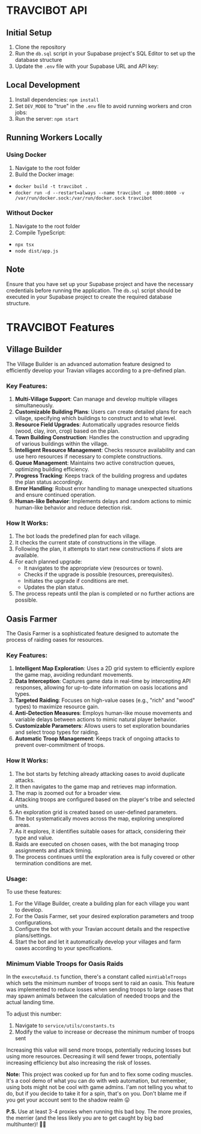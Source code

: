 # TRAVCIBOT API

## Initial Setup

1. Clone the repository
2. Run the `db.sql` script in your Supabase project's SQL Editor to set up the database structure
3. Update the `.env` file with your Supabase URL and API key:

## Local Development

1. Install dependencies: `npm install`
2. Set `DEV_MODE` to "true" in the `.env` file to avoid running workers and cron jobs:
3. Run the server: `npm start`

## Running Workers Locally

### Using Docker

1. Navigate to the root folder
2. Build the Docker image:

- `docker build -t travcibot .`
- `docker run -d --restart=always --name travcibot -p 8000:8000 -v /var/run/docker.sock:/var/run/docker.sock travcibot`

### Without Docker

1. Navigate to the root folder
2. Compile TypeScript:

- `npx tsx`
- `node dist/app.js`

## Note

Ensure that you have set up your Supabase project and have the necessary credentials before running the application. The `db.sql` script should be executed in your Supabase project to create the required database structure.

# TRAVCIBOT Features

## Village Builder

The Village Builder is an advanced automation feature designed to efficiently develop your Travian villages according to a pre-defined plan.

### Key Features:

1. **Multi-Village Support**: Can manage and develop multiple villages simultaneously.
2. **Customizable Building Plans**: Users can create detailed plans for each village, specifying which buildings to construct and to what level.
3. **Resource Field Upgrades**: Automatically upgrades resource fields (wood, clay, iron, crop) based on the plan.
4. **Town Building Construction**: Handles the construction and upgrading of various buildings within the village.
5. **Intelligent Resource Management**: Checks resource availability and can use hero resources if necessary to complete constructions.
6. **Queue Management**: Maintains two active construction queues, optimizing building efficiency.
7. **Progress Tracking**: Keeps track of the building progress and updates the plan status accordingly.
8. **Error Handling**: Robust error handling to manage unexpected situations and ensure continued operation.
9. **Human-like Behavior**: Implements delays and random actions to mimic human-like behavior and reduce detection risk.

### How It Works:

1. The bot loads the predefined plan for each village.
2. It checks the current state of constructions in the village.
3. Following the plan, it attempts to start new constructions if slots are available.
4. For each planned upgrade:
   - It navigates to the appropriate view (resources or town).
   - Checks if the upgrade is possible (resources, prerequisites).
   - Initiates the upgrade if conditions are met.
   - Updates the plan status.
5. The process repeats until the plan is completed or no further actions are possible.

## Oasis Farmer

The Oasis Farmer is a sophisticated feature designed to automate the process of raiding oases for resources.

### Key Features:

1. **Intelligent Map Exploration**: Uses a 2D grid system to efficiently explore the game map, avoiding redundant movements.
2. **Data Interception**: Captures game data in real-time by intercepting API responses, allowing for up-to-date information on oasis locations and types.
3. **Targeted Raiding**: Focuses on high-value oases (e.g., "rich" and "wood" types) to maximize resource gain.
4. **Anti-Detection Measures**: Employs human-like mouse movements and variable delays between actions to mimic natural player behavior.
5. **Customizable Parameters**: Allows users to set exploration boundaries and select troop types for raiding.
6. **Automatic Troop Management**: Keeps track of ongoing attacks to prevent over-commitment of troops.

### How It Works:

1. The bot starts by fetching already attacking oases to avoid duplicate attacks.
2. It then navigates to the game map and retrieves map information.
3. The map is zoomed out for a broader view.
4. Attacking troops are configured based on the player's tribe and selected units.
5. An exploration grid is created based on user-defined parameters.
6. The bot systematically moves across the map, exploring unexplored areas.
7. As it explores, it identifies suitable oases for attack, considering their type and value.
8. Raids are executed on chosen oases, with the bot managing troop assignments and attack timing.
9. The process continues until the exploration area is fully covered or other termination conditions are met.

### Usage:

To use these features:

1. For the Village Builder, create a building plan for each village you want to develop.
2. For the Oasis Farmer, set your desired exploration parameters and troop configurations.
3. Configure the bot with your Travian account details and the respective plans/settings.
4. Start the bot and let it automatically develop your villages and farm oases according to your specifications.

### Minimum Viable Troops for Oasis Raids

In the `executeRaid.ts` function, there's a constant called `minViableTroops` which sets the minimum number of troops sent to raid an oasis. This feature was implemented to reduce losses when sending troops to large oases that may spawn animals between the calculation of needed troops and the actual landing time.

To adjust this number:

1. Navigate to `service/utils/constants.ts`
2. Modify the value to increase or decrease the minimum number of troops sent

Increasing this value will send more troops, potentially reducing losses but using more resources. Decreasing it will send fewer troops, potentially increasing efficiency but also increasing the risk of losses.

**Note:** This project was cooked up for fun and to flex some coding muscles. It's a cool demo of what you can do with web automation, but remember, using bots might not be cool with game admins. I'am not telling you what to do, but if you decide to take it for a spin, that's on you. Don't blame me if you get your account sent to the shadow realm 😛

**P.S.** Use at least 3-4 proxies when running this bad boy. The more proxies, the merrier (and the less likely you are to get caught by big bad multihunter)! 🕵️‍♂️
